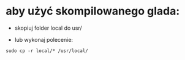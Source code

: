 # aby użyć skompilowanego glada:
- skopiuj folder local do usr/

- lub wykonaj polecenie:
```
sudo cp -r local/* /usr/local/
```